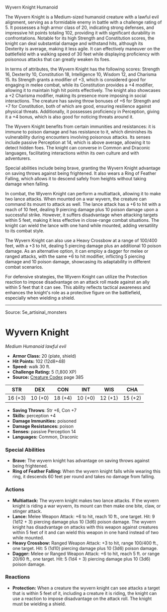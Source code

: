 <MonsterName/>Wyvern Knight</MonsterName>
<CreatureType/>Humanoid</CreatureType>

<summary>The Wyvern Knight is a Medium-sized humanoid creature with a lawful evil alignment, serving as a formidable enemy in battle with a challenge rating of 5. It possesses a high armor class of 20, indicating strong defenses, and impressive hit points totaling 102, providing it with significant durability in confrontations. Notable for its high Strength and Constitution scores, the knight can deal substantial damage and withstand hits, although its Dexterity is average, making it less agile. It can effectively maneuver on the battlefield with a walking speed of 30 feet while displaying proficiency with poisonous attacks that can greatly weaken its foes. </summary>

<detail>

In terms of attributes, the Wyvern Knight has the following scores: Strength 16, Dexterity 10, Constitution 18, Intelligence 10, Wisdom 12, and Charisma 15. Its Strength grants a modifier of +3, which is considered good for engaging in melee combat, while its Constitution provides a +4 modifier, allowing it to maintain high hit points effectively. The knight also showcases a +2 Charisma modifier, making its presence more imposing in social interactions. The creature has saving throw bonuses of +6 for Strength and +7 for Constitution, both of which are good, ensuring resilience against physical threats. Additionally, it possesses proficiency in Perception, giving it a +4 bonus, which is also good for noticing threats around it.

The Wyvern Knight benefits from certain immunities and resistances: it is immune to poison damage and has resistance to it, which diminishes its vulnerability during encounters involving poisonous attacks. Its senses include passive Perception at 14, which is above average, allowing it to detect hidden foes. The knight can converse in Common and Draconic languages, facilitating interactions within its own culture and with adventurers.

Special abilities include being brave, granting the Wyvern Knight advantage on saving throws against being frightened. It also wears a Ring of Feather Falling, which allows it to descend safely from heights without taking damage when falling.

In combat, the Wyvern Knight can perform a multiattack, allowing it to make two lance attacks. When mounted on a war wyvern, the creature can command its mount to attack as well. The lance attack has a +6 to hit with a reach of 10 feet, dealing 9 piercing damage plus 10 poison damage upon a successful strike. However, it suffers disadvantage when attacking targets within 5 feet, making it less effective in close-range combat situations. The knight can wield the lance with one hand while mounted, adding versatility to its combat style.

The Wyvern Knight can also use a Heavy Crossbow at a range of 100/400 feet, with a +3 to hit, dealing 5 piercing damage plus an additional 10 poison damage. As an alternative option, it can employ a dagger for melee or ranged attacks, with the same +6 to hit modifier, inflicting 5 piercing damage and 10 poison damage, showcasing its adaptability in different combat scenarios.

For defensive strategies, the Wyvern Knight can utilize the Protection reaction to impose disadvantage on an attack roll made against an ally within 5 feet that it can see. This ability reflects tactical awareness and enhances the knight's role as a protective figure on the battlefield, especially when wielding a shield.</detail>



---

Source: 5e_artisinal_monsters

# Wyvern Knight

*Medium* *Humanoid* *lawful evil*

- **Armor Class:** 20 (plate, shield)
- **Hit Points:** 102 (12d8+48)
- **Speed:** walk 30 ft.
- **Challenge Rating:** 5 (1,800 XP)
- **Source:** [Creature Codex](https://koboldpress.com/kpstore/product/creature-codex-for-5th-edition-dnd) page 385

| STR | DEX | CON | INT | WIS | CHA |
| --- | --- | --- | --- | --- | --- |
| 16 (+3) | 10 (+0) | 18 (+4) | 10 (+0) | 12 (+1) | 15 (+2) |

- **Saving Throws**: Str +6, Con +7
- **Skills:** perception +4
- **Damage Immunities:** poisoned
- **Damage Resistances:** poison
- **Senses:** passive Perception 14
- **Languages:** Common, Draconic

### Special Abilities

- **Brave:** The wyvern knight has advantage on saving throws against being frightened.
- **Ring of Feather Falling:** When the wyvern knight falls while wearing this ring, it descends 60 feet per round and takes no damage from falling.

### Actions

- **Multiattack:** The wyvern knight makes two lance attacks. If the wyvern knight is riding a war wyvern, its mount can then make one bite, claw, or stinger attack.
- **Lance:** Melee Weapon Attack: +6 to hit, reach 10 ft., one target. Hit: 9 (1d12 + 3) piercing damage plus 10 (3d6) poison damage. The wyvern knight has disadvantage on attacks with this weapon against creatures within 5 feet of it and can wield this weapon in one hand instead of two while mounted.
- **Heavy Crossbow:** Ranged Weapon Attack: +3 to hit, range 100/400 ft., one target. Hit: 5 (1d10) piercing damage plus 10 (3d6) poison damage.
- **Dagger:** Melee or Ranged Weapon Attack: +6 to hit, reach 5 ft. or range 20/60 ft., one target. Hit: 5 (1d4 + 3) piercing damage plus 10 (3d6) poison damage.

### Reactions

- **Protection:** When a creature the wyvern knight can see attacks a target that is within 5 feet of it, including a creature it is riding, the knight can use a reaction to impose disadvantage on the attack roll. The knight must be wielding a shield.




